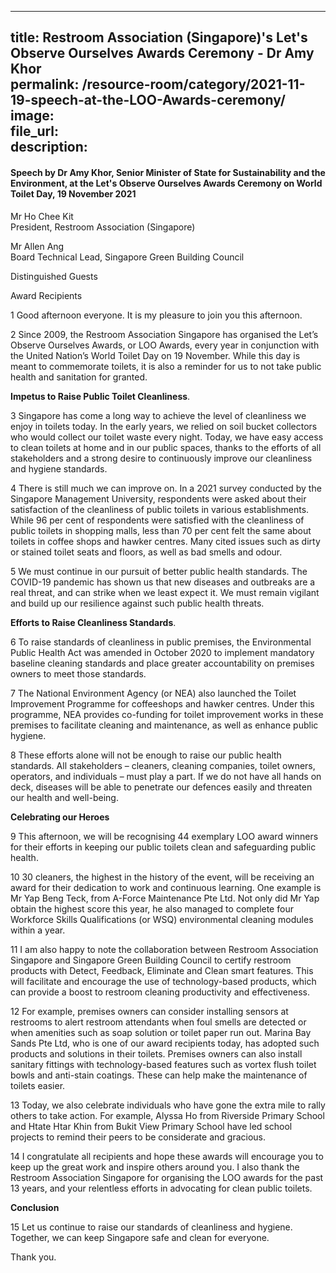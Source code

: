 ---  
 title: Restroom Association (Singapore)'s Let's Observe Ourselves Awards Ceremony - Dr Amy Khor  
 permalink: /resource-room/category/2021-11-19-speech-at-the-LOO-Awards-ceremony/ 
 image:  
 file_url:  
 description:  
 ---  
 
#### Speech by Dr Amy Khor, Senior Minister of State for Sustainability and the Environment, at the Let's Observe Ourselves Awards Ceremony on World Toilet Day, 19 November 2021

Mr Ho Chee Kit  
President, Restroom Association (Singapore)  

Mr Allen Ang  
Board Technical Lead, Singapore Green Building Council  

Distinguished Guests  

Award Recipients  

1 Good afternoon everyone. It is my pleasure to join you this afternoon.  

2 Since 2009, the Restroom Association Singapore has organised the Let’s Observe Ourselves Awards, or LOO Awards, every year in conjunction with the United Nation’s World Toilet Day on 19 November. While this day is meant to commemorate toilets, it is also a reminder for us to not take public health and sanitation for granted.  

**Impetus to Raise Public Toilet Cleanliness**. 

3 Singapore has come a long way to achieve the level of cleanliness we enjoy in toilets today. In the early years, we relied on soil bucket collectors who would collect our toilet waste every night. Today, we have easy access to clean toilets at home and in our public spaces, thanks to the efforts of all stakeholders and a strong desire to continuously improve our cleanliness and hygiene standards.   

4 There is still much we can improve on. In a 2021 survey conducted by the Singapore Management University, respondents were asked about their satisfaction of the cleanliness of public toilets in various establishments. While 96 per cent of respondents were satisfied with the cleanliness of public toilets in shopping malls, less than 70 per cent felt the same about toilets in coffee shops and hawker centres. Many cited issues such as dirty or stained toilet seats and floors, as well as bad smells and odour.  

5 We must continue in our pursuit of better public health standards. The COVID-19 pandemic has shown us that new diseases and outbreaks are a real threat, and can strike when we least expect it. We must remain vigilant and build up our resilience against such public health threats.  

**Efforts to Raise Cleanliness Standards**. 

6 To raise standards of cleanliness in public premises, the Environmental Public Health Act was amended in October 2020 to implement mandatory baseline cleaning standards and place greater accountability on premises owners to meet those standards.  

7 The National Environment Agency (or NEA) also launched the Toilet Improvement Programme for coffeeshops and hawker centres. Under this programme, NEA provides co-funding for toilet improvement works in these premises to facilitate cleaning and maintenance, as well as enhance public hygiene.  

8 These efforts alone will not be enough to raise our public health standards. All stakeholders – cleaners, cleaning companies, toilet owners, operators, and individuals – must play a part. If we do not have all hands on deck, diseases will be able to penetrate our defences easily and threaten our health and well-being.  

**Celebrating our Heroes**  

9 This afternoon, we will be recognising 44 exemplary LOO award winners for their efforts in keeping our public toilets clean and safeguarding public health.  

10 30 cleaners, the highest in the history of the event, will be receiving an award for their dedication to work and continuous learning. One example is Mr Yap Beng Teck, from A-Force Maintenance Pte Ltd. Not only did Mr Yap obtain the highest score this year, he also managed to complete four Workforce Skills Qualifications (or WSQ) environmental cleaning modules within a year.  

11 I am also happy to note the collaboration between Restroom Association Singapore and Singapore Green Building Council to certify restroom products with Detect, Feedback, Eliminate and Clean smart features. This will facilitate and encourage the use of technology-based products, which can provide a boost to restroom cleaning productivity and effectiveness.  

12 For example, premises owners can consider installing sensors at restrooms to alert restroom attendants when foul smells are detected or when amenities such as soap solution or toilet paper run out. Marina Bay Sands Pte Ltd, who is one of our award recipients today, has adopted such products and solutions in their toilets. Premises owners can also install sanitary fittings with technology-based features such as vortex flush toilet bowls and anti-stain coatings. These can help make the maintenance of toilets easier.  

13 Today, we also celebrate individuals who have gone the extra mile to rally others to take action. For example, Alyssa Ho from Riverside Primary School and Htate Htar Khin from Bukit View Primary School have led school projects to remind their peers to be considerate and gracious.  

14 I congratulate all recipients and hope these awards will encourage you to keep up the great work and inspire others around you. I also thank the Restroom Association Singapore for organising the LOO awards for the past 13 years, and your relentless efforts in advocating for clean public toilets.  

**Conclusion**

15 Let us continue to raise our standards of cleanliness and hygiene. Together, we can keep Singapore safe and clean for everyone.  

Thank you.  
